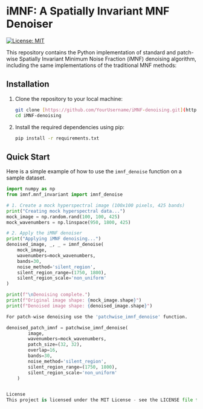 # iMNF: A Spatially Invariant MNF Denoiser

[![License: MIT](https://img.shields.io/badge/License-MIT-yellow.svg)](https://opensource.org/licenses/MIT)

This repository contains the Python implementation of standard and patch-wise Spatially Invariant Minimum Noise Fraction (iMNF) denoising algorithm, including the same implementations of the traditional MNF methods:

## Installation

1.  Clone the repository to your local machine:
    ```bash
    git clone [https://github.com/YourUsername/iMNF-denoising.git](https://github.com/YourUsername/iMNF-denoising.git)
    cd iMNF-denoising
    ```

2.  Install the required dependencies using pip:
    ```bash
    pip install -r requirements.txt
    ```

## Quick Start

Here is a simple example of how to use the `imnf_denoise` function on a sample dataset.

```python
import numpy as np
from imnf.mnf_invariant import imnf_denoise

# 1. Create a mock hyperspectral image (100x100 pixels, 425 bands)
print("Creating mock hyperspectral data...")
mock_image = np.random.rand(100, 100, 425)
mock_wavenumbers = np.linspace(950, 1800, 425)

# 2. Apply the iMNF denoiser
print("Applying iMNF denoising...")
denoised_image, _, _ = imnf_denoise(
    mock_image,
    wavenumbers=mock_wavenumbers,
    bands=30,
    noise_method='silent_region',
    silent_region_range=(1750, 1800),
    silent_region_scale='non_uniform'
)

print(f"\nDenoising complete.")
print(f"Original image shape: {mock_image.shape}")
print(f"Denoised image shape: {denoised_image.shape}")

For patch-wise denoising use the 'patchwise_imnf_denoise' function.

denoised_patch_imnf = patchwise_imnf_denoise(
        image,
        wavenumbers=mock_wavenumbers,
        patch_size=(32, 32),
        overlap=16,
        bands=30,
        noise_method='silent_region',
        silent_region_range=(1750, 1800),
    	silent_region_scale='non_uniform'
    )


License
This project is licensed under the MIT License - see the LICENSE file for details.